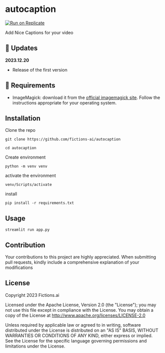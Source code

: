 # autocaption
[![Run on Replicate](https://replicate.com/chigozienri/autocaption/badge)](https://replicate.com/fictions-ai/autocaption)

Add Nice Captions for your video

## 🚀 Updates
**2023.12.20**
- Release of the first version

## 🔗 Requirements

- ImageMagick: download it from the [official imagemagick site](https://imagemagick.org/script/download.php). Follow the instructions appropriate for your operating system.

##  Installation

Clone the repo

    git clone https://github.com/fictions-ai/autocaption

    cd autocaption

Create environment

    python -m venv venv

activate the environment

    venv/Scripts/activate

install

    pip install -r requirements.txt

    

##  Usage

    streamlit run app.py


## Contribution

Your contributions to this project are highly appreciated. When submitting pull requests, kindly include a comprehensive explanation of your modifications

##  License

Copyright 2023 Fictions.ai 

Licensed under the Apache License, Version 2.0 (the "License");
you may not use this file except in compliance with the License.
You may obtain a copy of the License at http://www.apache.org/licenses/LICENSE-2.0

Unless required by applicable law or agreed to in writing, software
distributed under the License is distributed on an "AS IS" BASIS,
WITHOUT WARRANTIES OR CONDITIONS OF ANY KIND, either express or implied.
See the License for the specific language governing permissions and
limitations under the License.
